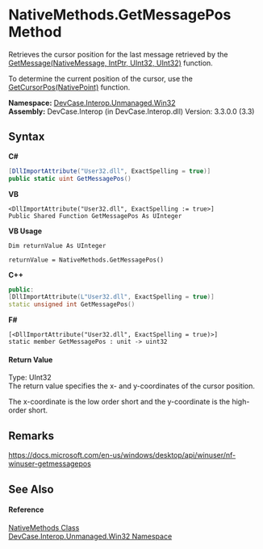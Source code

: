 # NativeMethods.GetMessagePos Method 
 

Retrieves the cursor position for the last message retrieved by the <a href="M_DevCase_Interop_Unmanaged_Win32_NativeMethods_GetMessage">GetMessage(NativeMessage, IntPtr, UInt32, UInt32)</a> function. 

 To determine the current position of the cursor, use the <a href="M_DevCase_Interop_Unmanaged_Win32_NativeMethods_GetCursorPos">GetCursorPos(NativePoint)</a> function.

**Namespace:**&nbsp;<a href="N_DevCase_Interop_Unmanaged_Win32">DevCase.Interop.Unmanaged.Win32</a><br />**Assembly:**&nbsp;DevCase.Interop (in DevCase.Interop.dll) Version: 3.3.0.0 (3.3)

## Syntax

**C#**<br />
``` C#
[DllImportAttribute("User32.dll", ExactSpelling = true)]
public static uint GetMessagePos()
```

**VB**<br />
``` VB
<DllImportAttribute("User32.dll", ExactSpelling := true>]
Public Shared Function GetMessagePos As UInteger
```

**VB Usage**<br />
``` VB Usage
Dim returnValue As UInteger

returnValue = NativeMethods.GetMessagePos()
```

**C++**<br />
``` C++
public:
[DllImportAttribute(L"User32.dll", ExactSpelling = true)]
static unsigned int GetMessagePos()
```

**F#**<br />
``` F#
[<DllImportAttribute("User32.dll", ExactSpelling = true)>]
static member GetMessagePos : unit -> uint32 

```


#### Return Value
Type: UInt32<br />The return value specifies the x- and y-coordinates of the cursor position. 

 The x-coordinate is the low order short and the y-coordinate is the high-order short.

## Remarks
<a href="https://docs.microsoft.com/en-us/windows/desktop/api/winuser/nf-winuser-getmessagepos" target="_blank">https://docs.microsoft.com/en-us/windows/desktop/api/winuser/nf-winuser-getmessagepos</a>

## See Also


#### Reference
<a href="T_DevCase_Interop_Unmanaged_Win32_NativeMethods">NativeMethods Class</a><br /><a href="N_DevCase_Interop_Unmanaged_Win32">DevCase.Interop.Unmanaged.Win32 Namespace</a><br />